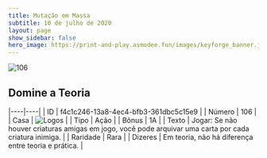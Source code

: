 ```yaml
---
title: Mutação em Massa
subtitle: 10 de julho de 2020
layout: page
show_sidebar: false
hero_image: https://print-and-play.asmodee.fun/images/keyforge_banner.jpg
---
```


![106](https://cdn.keyforgegame.com/media/card_front/pt/479_106_JMHCR7H646RF_pt.png)

## Domine a Teoria

|----|----|
| ID | f4c1c246-13a8-4ec4-bfb3-361dbc5c15e9 |
| Número | 106 |
| Casa | ![Logos](https://archonarcana.com/images/thumb/c/ce/Logos.png/22px-Logos.png "Logos") |
| Tipo | Ação |
| Bônus | 1A |
| Texto | Jogar: Se não houver criaturas amigas em jogo, você pode arquivar uma carta por cada criatura inimiga. |
| Raridade | Rara |
| Dizeres | Em teoria, não há diferença   entre teoria e prática. |
